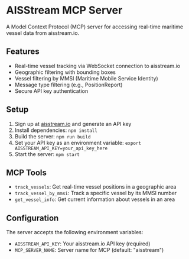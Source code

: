 # AISStream MCP Server

A Model Context Protocol (MCP) server for accessing real-time maritime vessel data from aisstream.io.

## Features

- Real-time vessel tracking via WebSocket connection to aisstream.io
- Geographic filtering with bounding boxes
- Vessel filtering by MMSI (Maritime Mobile Service Identity)
- Message type filtering (e.g., PositionReport)
- Secure API key authentication

## Setup

1. Sign up at [aisstream.io](https://aisstream.io) and generate an API key
2. Install dependencies: `npm install`
3. Build the server: `npm run build`
4. Set your API key as an environment variable: `export AISSTREAM_API_KEY=your_api_key_here`
5. Start the server: `npm start`

## MCP Tools

- `track_vessels`: Get real-time vessel positions in a geographic area
- `track_vessel_by_mmsi`: Track a specific vessel by its MMSI number
- `get_vessel_info`: Get current information about vessels in an area

## Configuration

The server accepts the following environment variables:

- `AISSTREAM_API_KEY`: Your aisstream.io API key (required)
- `MCP_SERVER_NAME`: Server name for MCP (default: "aisstream")